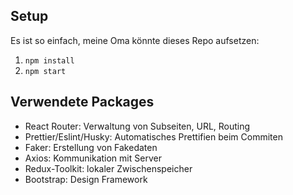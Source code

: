 ## Setup
Es ist so einfach, meine Oma könnte dieses Repo aufsetzen:
1. ```npm install```
2. ```npm start```

## Verwendete Packages
- React Router: Verwaltung von Subseiten, URL, Routing
- Prettier/Eslint/Husky: Automatisches Prettifien beim Commiten
- Faker: Erstellung von Fakedaten
- Axios: Kommunikation mit Server
- Redux-Toolkit: lokaler Zwischenspeicher
- Bootstrap: Design Framework
